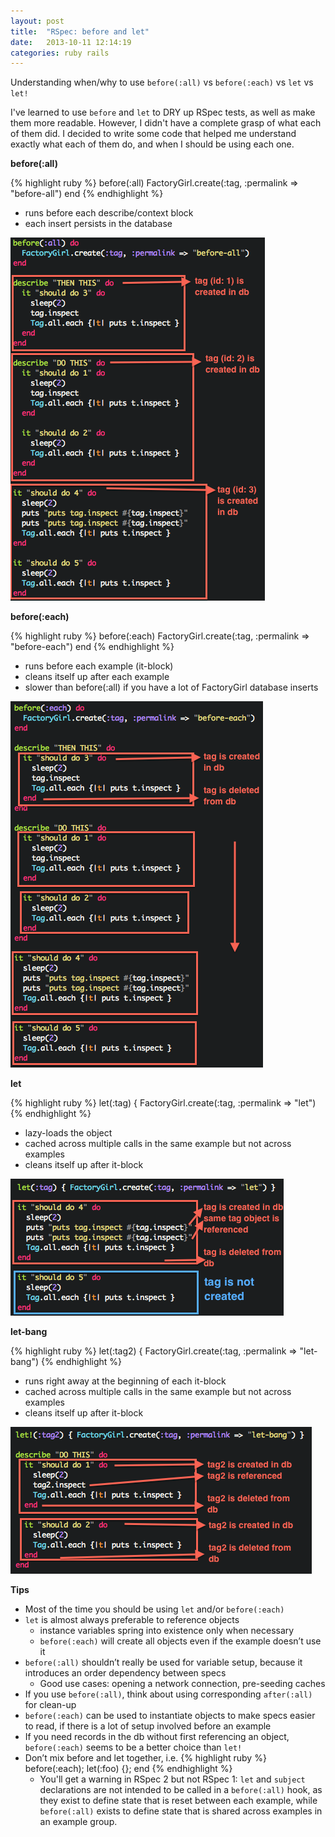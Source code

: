 ```yaml
---
layout: post
title:  "RSpec: before and let"
date:   2013-10-11 12:14:19
categories: ruby rails
---
```


Understanding when/why to use `before(:all)` vs `before(:each)` vs `let` vs `let!`

I've learned to use `before` and `let` to DRY up RSpec tests, as well as make them more readable. However, I didn't have a complete grasp of what each of them did. I decided to write some code that helped me understand exactly what each of them do, and when I should be using each one.

**before(:all)**

{% highlight ruby %}
before(:all)
  FactoryGirl.create(:tag, :permalink => "before-all")
end
{% endhighlight %}

* runs before each describe/context block
* each insert persists in the database

![before-all code example](/assets/before-all.png)

**before(:each)**

{% highlight ruby %}
before(:each)
  FactoryGirl.create(:tag, :permalink => "before-each")
end
{% endhighlight %}

* runs before each example (it-block)
* cleans itself up after each example
* slower than before(:all) if you have a lot of FactoryGirl database inserts

![before-each code example](/assets/before-each.png)

**let**

{% highlight ruby %}
let(:tag) { FactoryGirl.create(:tag, :permalink => "let")
{% endhighlight %}

* lazy-loads the object
* cached across multiple calls in the same example but not across examples
* cleans itself up after it-block

![let code example](/assets/let.png)

**let-bang**

{% highlight ruby %}
let(:tag2) { FactoryGirl.create(:tag, :permalink => "let-bang")
{% endhighlight %}
* runs right away at the beginning of each it-block
* cached across multiple calls in the same example but not across examples
* cleans itself up after it-block

![let-bang code example](/assets/let-bang.png)

**Tips**

* Most of the time you should be using `let` and/or `before(:each)`
* `let` is almost always preferable to reference objects
    * instance variables spring into existence only when necessary
    * `before(:each)` will create all objects even if the example doesn’t use it
* `before(:all)` shouldn’t really be used for variable setup, because it introduces an order dependency between specs
    * Good use cases: opening a network connection, pre-seeding caches
* If you use `before(:all)`, think about using corresponding `after(:all)` for clean-up
* `before(:each)` can be used to instantiate objects to make specs easier to read, if there is a lot of setup involved before an example
* If you need records in the db without first referencing an object, `before(:each)` seems to be a better choice than `let!`
* Don’t mix before and let together, i.e. {% highlight ruby %} before(:each); let(:foo) {}; end {% endhighlight %}
    * You'll get a warning in RSpec 2 but not RSpec 1:
`let` and `subject` declarations are not intended to be called in a `before(:all)` hook, as they exist to define state that is reset between each example, while `before(:all)` exists to define state that is shared across examples in an example group.
